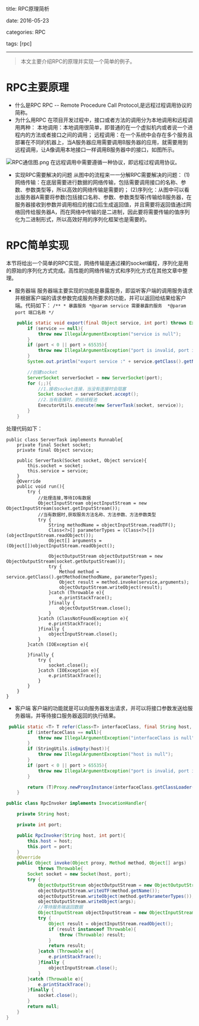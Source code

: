 title: RPC原理简析

date: 2016-05-23 

categories: RPC

tags: [rpc]

---
> 本文主要介绍RPC的原理并实现一个简单的例子。

# RPC主要原理
*  什么是RPC
RPC -- Remote Procedure Call Protocol,是远程过程调用协议的简称。
* 为什么用RPC
在项目开发过程中，接口或者方法的调用分为本地调用和远程调用两种：
本地调用：本地调用很简单，即普通的在一个虚拟机内或者说一个进程内的方法或者接口之间的调用；
远程调用：在一个系统中会存在多个服务且部署在不同的机器上，当A服务器应用需要调用B服务器的应用，就需要用到远程调用，让A像调用本地接口一样调用B服务器中的接口，如图所示。

<!--more-->

![RPC通信图.png](http://upload-images.jianshu.io/upload_images/1938652-0999f48136c83c44.png?imageMogr2/auto-orient/strip%7CimageView2/2/w/1240)
在远程调用中需要遵循一种协议，即远程过程调用协议。
* 实现RPC需要解决的问题
从图中的流程来一一分解RPC需要解决的问题：
(1)网络传输：在底层需要进行数据的网络传输，包括需要调用接口的名称、参数、参数类型等，所以高效的网络传输是需要的；
(2)序列化：从图中可以看出服务器A需要将参数(包括接口名称、参数、参数类型等)传输给B服务器，在服务器接收到参数并调用相应的接口后生成返回值，并且需要将返回值通过网络回传给服务器A，而在网络中传输的是二进制，因此要将需要传输的值序列化为二进制形式，所以高效好用的序列化框架也是需要的。

# RPC简单实现
本节将给出一个简单的RPC实现，网络传输是通过裸的socket编程，序列化是用的原始的序列化方式完成。高性能的网络传输方式和序列化方式在其他文章中整理。
* 服务器端
服务器端主要实现的功能是暴露服务，即监听客户端的调用服务请求并根据客户端的请求参数完成服务所要求的功能，并可以返回给结果给客户端。代码如下：
`/** * 暴露服务
 *@param service 需要暴露的服务 
 *@param port 端口名称
 */`
```java
    public static void export(final Object service, int port) throws Exception{
        if (service == null){
            throw new IllegalArgumentException("service is null");
        }
        if (port < 0 || port > 65535){
            throw new IllegalArgumentException("port is invalid, port is:" + port);
        }
        System.out.println("export service :" + service.getClass().getName() + "on port:" + port);

        //创建socket
        ServerSocket serverSocket = new ServerSocket(port);
        for (;;){
            //1.接收socket连接，当没有连接时会阻塞
            Socket socket = serverSocket.accept();
            //2.当有连接时，扔给线程池
            ExecutorUtils.execute(new ServerTask(socket, service));
        }
    }
```

处理代码如下：
```
public class ServerTask implements Runnable{
    private final Socket socket;
    private final Object service;

    public ServerTask(Socket socket, Object service){
        this.socket = socket;
        this.service = service;
    }
    @Override
    public void run(){
        try {
            //处理连接,等待IO有数据
            ObjectInputStream objectInputStream = new ObjectInputStream(socket.getInputStream());
            //当有数据时,获取服务方法名称、方法参数、方法参数类型
            try {
                String methodName = objectInputStream.readUTF();
                Class<?>[] parameterTypes = (Class<?>[])(objectInputStream.readObject());
                Object[] arguments = (Object[])objectInputStream.readObject();

                ObjectOutputStream objectOutputStream = new ObjectOutputStream(socket.getOutputStream());
                try {
                    Method method = service.getClass().getMethod(methodName, parameterTypes);
                    Object result = method.invoke(service,arguments);
                    objectOutputStream.writeObject(result);
                }catch (Throwable e){
                    e.printStackTrace();
                }finally {
                    objectOutputStream.close();
                }
            }catch (ClassNotFoundException e){
                e.printStackTrace();
            }finally {
                objectInputStream.close();
            }
        }catch (IOException e){

        }finally {
            try {
                socket.close();
            }catch (IOException e){
                e.printStackTrace();
            }
        }
    }
}
```
* 客户端
客户端的功能就是可以向服务器发出请求，并可以将接口参数发送给服务器端，并等待接口服务器返回的执行结果。

```java
 public static <T> T refer(Class<T> interfaceClass, final String host, final int port ){
        if (interfaceClass == null){
            throw new IllegalArgumentException("interfaceClass is null");
        }
        if (StringUtils.isEmpty(host)){
            throw new IllegalArgumentException("host is null");
        }
        if (port < 0 || port > 65535){
            throw new IllegalArgumentException("port is invalid, port is:" + port);
        }

        return (T)Proxy.newProxyInstance(interfaceClass.getClassLoader(), new Class<?>[]{interfaceClass}, new RpcInvoker(host, port));
    }
```

```java
public class RpcInvoker implements InvocationHandler{

    private String host;

    private int port;

    public RpcInvoker(String host, int port){
        this.host = host;
        this.port = port;
    }
    @Override
    public Object invoke(Object proxy, Method method, Object[] args)
            throws Throwable{
        Socket socket = new Socket(host, port);
        try {
            ObjectOutputStream objectOutputStream = new ObjectOutputStream(socket.getOutputStream());
            objectOutputStream.writeUTF(method.getName());
            objectOutputStream.writeObject(method.getParameterTypes());
            objectOutputStream.writeObject(args);
            //等待服务端返回数据
            ObjectInputStream objectInputStream = new ObjectInputStream(socket.getInputStream());
            try {
                Object result = objectInputStream.readObject();
                if (result instanceof Throwable){
                    throw (Throwable) result;
                }
                return result;
            }catch (Throwable e){
                e.printStackTrace();
            }finally {
                objectInputStream.close();
            }
        }catch (Throwable e){
            e.printStackTrace();
        }finally {
            socket.close();
        }
        return null;
    }
}
```